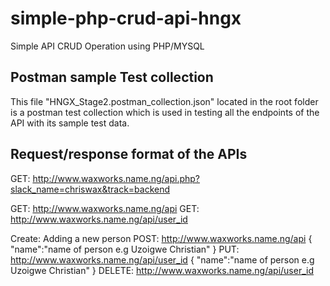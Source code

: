 # simple-php-crud-api-hngx
Simple API CRUD Operation using PHP/MYSQL

## Postman sample Test collection
This file "HNGX_Stage2.postman_collection.json" located in the root folder is a postman test collection which is used in testing all the endpoints of the API with its sample test data.

## Request/response format of the APIs


GET: http://www.waxworks.name.ng/api.php?slack_name=chriswax&track=backend

GET: http://www.waxworks.name.ng/api
GET: http://www.waxworks.name.ng/api/user_id

Create: Adding a new person
POST: http://www.waxworks.name.ng/api
{
    "name":"name of person e.g Uzoigwe Christian"
}
PUT: http://www.waxworks.name.ng/api/user_id
{
    "name":"name of person e.g Uzoigwe Christian"
}
DELETE: http://www.waxworks.name.ng/api/user_id
